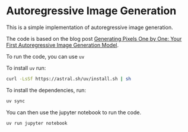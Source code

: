 # Autoregressive Image Generation

This is a simple implementation of autoregressive image generation.

The code is based on the blog post [Generating Pixels One by One: Your First Autoregressive Image Generation Model](https://tunahansalih.github.io/posts/autoregressive-image-generation-part-1/).

To run the code, you can use `uv`

To install `uv` run:

```bash
curl -LsSf https://astral.sh/uv/install.sh | sh
```

To install the dependencies, run:

```bash
uv sync
```

You can then use the jupyter notebook to run the code.

```bash
uv run jupyter notebook
```
